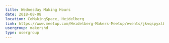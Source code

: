 ```yaml
---
title: Wednesday Making Hours
date: 2018-08-08
location: CoMakingSpace, Heidelberg
link: https://www.meetup.com/Heidelberg-Makers-Meetup/events/jkvqspyxlblb/
usergroup: makershd
type: usergroup
---
```

